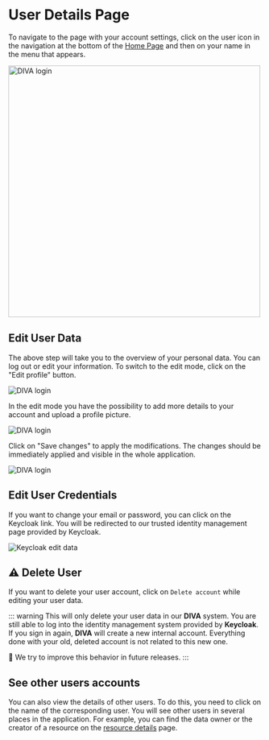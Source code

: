 # User Details Page

To navigate to the page with your account settings, click on the user icon in the navigation at the bottom of the  [Home Page](./home.md) and then on your name in the menu that appears.

<div class="flex justify-center">
    <img class="rounded-lg" :src="$withBase('/assets/screenshots/user_menu.png')" width="500" alt="DIVA login">
</div>

## Edit User Data

The above step will take you to the overview of your personal data.
You can log out or edit your information. To switch to the edit mode, click on the "Edit profile" button.

<div class="flex justify-center mb-16">
    <img class="rounded-lg" :src="$withBase('/assets/screenshots/user.png')" alt="DIVA login">
</div>

In the edit mode you have the possibility to add more details to your account and upload a profile picture.

<div class="flex justify-center mb-16">
    <img class="rounded-lg" :src="$withBase('/assets/screenshots/user_edit.png')" alt="DIVA login">
</div>

Click on "Save changes" to apply the modifications. The changes should be immediately applied and visible in the whole application.

<div class="flex justify-center mb-16">
    <img class="rounded-lg" :src="$withBase('/assets/screenshots/user_edited.png')" alt="DIVA login">
</div>

## Edit User Credentials

If you want to change your email or password, you can click on the Keycloak link.
You will be redirected to our trusted identity management page provided by Keycloak.

<div class="flex justify-center mb-16">
    <img class="rounded-lg" :src="$withBase('/assets/screenshots/keycloak/keycloak_edit.png')" alt="Keycloak edit data">
</div>

## ⚠️ Delete User

If you want to delete your user account, click on `Delete account` while editing your user data.

::: warning
This will only delete your user data in our **DIVA** system.
You are still able to log into the identity management system provided by **Keycloak**.
If you sign in again, **DIVA** will create a new internal account.
Everything done with your old, deleted account is not related to this new one.

🔨 We try to improve this behavior in future releases.
:::

## See other users accounts

You can also view the details of other users.
To do this, you need to click on the name of the corresponding user.
You will see other users in several places in the application.
For example, you can find the data owner or the creator of a resource on the [resource details](./resource-details) page.
